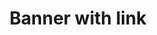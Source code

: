 ---
title: Banner with link
category: Marketing
paid: true
isActive: true
ltr: {"react":{"jsxCss":[],"jsxTail":[{"code":"export default () => {\n    return (\n        <div className=\"bg-indigo-600\">\n            <div className=\"max-w-screen-xl mx-auto px-4 py-3 items-center justify-between text-white sm:flex md:px-8\">\n                <div className=\"flex gap-x-4\">\n                    <div className=\"w-10 h-10 flex-none rounded-lg bg-indigo-800 flex items-center justify-center\">\n                        <svg xmlns=\"http://www.w3.org/2000/svg\" fill=\"none\" viewBox=\"0 0 24 24\" strokeWidth={1.5} stroke=\"currentColor\" className=\"w-6 h-6\">\n                            <path strokeLinecap=\"round\" strokeLinejoin=\"round\" d=\"M9.813 15.904L9 18.75l-.813-2.846a4.5 4.5 0 00-3.09-3.09L2.25 12l2.846-.813a4.5 4.5 0 003.09-3.09L9 5.25l.813 2.846a4.5 4.5 0 003.09 3.09L15.75 12l-2.846.813a4.5 4.5 0 00-3.09 3.09zM18.259 8.715L18 9.75l-.259-1.035a3.375 3.375 0 00-2.455-2.456L14.25 6l1.036-.259a3.375 3.375 0 002.455-2.456L18 2.25l.259 1.035a3.375 3.375 0 002.456 2.456L21.75 6l-1.035.259a3.375 3.375 0 00-2.456 2.456zM16.894 20.567L16.5 21.75l-.394-1.183a2.25 2.25 0 00-1.423-1.423L13.5 18.75l1.183-.394a2.25 2.25 0 001.423-1.423l.394-1.183.394 1.183a2.25 2.25 0 001.423 1.423l1.183.394-1.183.394a2.25 2.25 0 00-1.423 1.423z\" />\n                        </svg>\n                    </div>\n                    <p className=\"py-2 font-medium\">\n                        We just launched a new version of our library.\n                    </p>\n                </div>\n                <a href=\"javascript:void(0)\" className=\"inline-block w-full mt-3 py-2 px-3 text-center text-indigo-600 font-medium bg-white duration-150 hover:bg-gray-100 active:bg-gray-200 rounded-lg sm:w-auto sm:mt-0 sm:text-sm\">\n                    Learn more\n                </a>\n            </div>\n        </div>\n    )\n}","label":"App.jsx"}]},"vue":{"vueCss":[],"vueTail":[]},"preview":"function App() {\n    return (\n        <div className=\"bg-indigo-600\">\n            <div className=\"max-w-screen-xl mx-auto px-4 py-3 items-center justify-between text-white sm:flex md:px-8\">\n                <div className=\"flex gap-x-4\">\n                    <div className=\"w-10 h-10 flex-none rounded-lg bg-indigo-800 flex items-center justify-center\">\n                        <svg xmlns=\"http://www.w3.org/2000/svg\" fill=\"none\" viewBox=\"0 0 24 24\" strokeWidth={1.5} stroke=\"currentColor\" className=\"w-6 h-6\">\n                            <path strokeLinecap=\"round\" strokeLinejoin=\"round\" d=\"M9.813 15.904L9 18.75l-.813-2.846a4.5 4.5 0 00-3.09-3.09L2.25 12l2.846-.813a4.5 4.5 0 003.09-3.09L9 5.25l.813 2.846a4.5 4.5 0 003.09 3.09L15.75 12l-2.846.813a4.5 4.5 0 00-3.09 3.09zM18.259 8.715L18 9.75l-.259-1.035a3.375 3.375 0 00-2.455-2.456L14.25 6l1.036-.259a3.375 3.375 0 002.455-2.456L18 2.25l.259 1.035a3.375 3.375 0 002.456 2.456L21.75 6l-1.035.259a3.375 3.375 0 00-2.456 2.456zM16.894 20.567L16.5 21.75l-.394-1.183a2.25 2.25 0 00-1.423-1.423L13.5 18.75l1.183-.394a2.25 2.25 0 001.423-1.423l.394-1.183.394 1.183a2.25 2.25 0 001.423 1.423l1.183.394-1.183.394a2.25 2.25 0 00-1.423 1.423z\" />\n                        </svg>\n                    </div>\n                    <p className=\"py-2 font-medium\">\n                        We just launched a new version of our library.\n                    </p>\n                </div>\n                <a href=\"javascript:void(0)\" className=\"inline-block w-full mt-3 py-2 px-3 text-center text-indigo-600 font-medium bg-white duration-150 hover:bg-gray-100 active:bg-gray-200 rounded-lg sm:w-auto sm:mt-0 sm:text-sm\">\n                    Learn more\n                </a>\n            </div>\n        </div>\n    )\n}"}
rtl: {"vue":{"vueTail":[],"vueCss":[]},"preview":"function App() {\n    return (\n        <div className=\"bg-indigo-600\">\n            <div className=\"max-w-screen-xl mx-auto px-4 py-3 items-center justify-between text-white sm:flex md:px-8\">\n                <div className=\"flex gap-x-4\">\n                    <div className=\"w-10 h-10 flex-none rounded-lg bg-indigo-800 flex items-center justify-center\">\n                        <svg xmlns=\"http://www.w3.org/2000/svg\" fill=\"none\" viewBox=\"0 0 24 24\" strokeWidth={1.5} stroke=\"currentColor\" className=\"w-6 h-6\">\n                            <path strokeLinecap=\"round\" strokeLinejoin=\"round\" d=\"M9.813 15.904L9 18.75l-.813-2.846a4.5 4.5 0 00-3.09-3.09L2.25 12l2.846-.813a4.5 4.5 0 003.09-3.09L9 5.25l.813 2.846a4.5 4.5 0 003.09 3.09L15.75 12l-2.846.813a4.5 4.5 0 00-3.09 3.09zM18.259 8.715L18 9.75l-.259-1.035a3.375 3.375 0 00-2.455-2.456L14.25 6l1.036-.259a3.375 3.375 0 002.455-2.456L18 2.25l.259 1.035a3.375 3.375 0 002.456 2.456L21.75 6l-1.035.259a3.375 3.375 0 00-2.456 2.456zM16.894 20.567L16.5 21.75l-.394-1.183a2.25 2.25 0 00-1.423-1.423L13.5 18.75l1.183-.394a2.25 2.25 0 001.423-1.423l.394-1.183.394 1.183a2.25 2.25 0 001.423 1.423l1.183.394-1.183.394a2.25 2.25 0 00-1.423 1.423z\" />\n                        </svg>\n                    </div>\n                    <p className=\"py-2 font-medium\">\n                        لقد أطلقنا للتو نسخة جديدة من مكتبتنا.\n                    </p>\n                </div>\n                <a href=\"javascript:void(0)\" className=\"inline-block w-full mt-3 py-2 px-3 text-center text-indigo-600 font-medium bg-white duration-150 hover:bg-gray-100 active:bg-gray-200 rounded-lg sm:w-auto sm:mt-0 sm:text-sm\">\n                    معرفة المزيد\n                </a>\n            </div>\n        </div>\n    )\n}","react":{"jsxCss":[],"jsxTail":[{"label":"App.jsx","code":"export default () => {\n    return (\n        <div className=\"bg-indigo-600\">\n            <div className=\"max-w-screen-xl mx-auto px-4 py-3 items-center justify-between text-white sm:flex md:px-8\">\n                <div className=\"flex gap-x-4\">\n                    <div className=\"w-10 h-10 flex-none rounded-lg bg-indigo-800 flex items-center justify-center\">\n                        <svg xmlns=\"http://www.w3.org/2000/svg\" fill=\"none\" viewBox=\"0 0 24 24\" strokeWidth={1.5} stroke=\"currentColor\" className=\"w-6 h-6\">\n                            <path strokeLinecap=\"round\" strokeLinejoin=\"round\" d=\"M9.813 15.904L9 18.75l-.813-2.846a4.5 4.5 0 00-3.09-3.09L2.25 12l2.846-.813a4.5 4.5 0 003.09-3.09L9 5.25l.813 2.846a4.5 4.5 0 003.09 3.09L15.75 12l-2.846.813a4.5 4.5 0 00-3.09 3.09zM18.259 8.715L18 9.75l-.259-1.035a3.375 3.375 0 00-2.455-2.456L14.25 6l1.036-.259a3.375 3.375 0 002.455-2.456L18 2.25l.259 1.035a3.375 3.375 0 002.456 2.456L21.75 6l-1.035.259a3.375 3.375 0 00-2.456 2.456zM16.894 20.567L16.5 21.75l-.394-1.183a2.25 2.25 0 00-1.423-1.423L13.5 18.75l1.183-.394a2.25 2.25 0 001.423-1.423l.394-1.183.394 1.183a2.25 2.25 0 001.423 1.423l1.183.394-1.183.394a2.25 2.25 0 00-1.423 1.423z\" />\n                        </svg>\n                    </div>\n                    <p className=\"py-2 font-medium\">\n                        لقد أطلقنا للتو نسخة جديدة من مكتبتنا.\n                    </p>\n                </div>\n                <a href=\"javascript:void(0)\" className=\"inline-block w-full mt-3 py-2 px-3 text-center text-indigo-600 font-medium bg-white duration-150 hover:bg-gray-100 active:bg-gray-200 rounded-lg sm:w-auto sm:mt-0 sm:text-sm\">\n                    معرفة المزيد\n                </a>\n            </div>\n        </div>\n    )\n}"}]}}
slug: /banners
id: 90378055-a279-4e94-9cb6-46041cc55332
created_at: 1670761855255
---